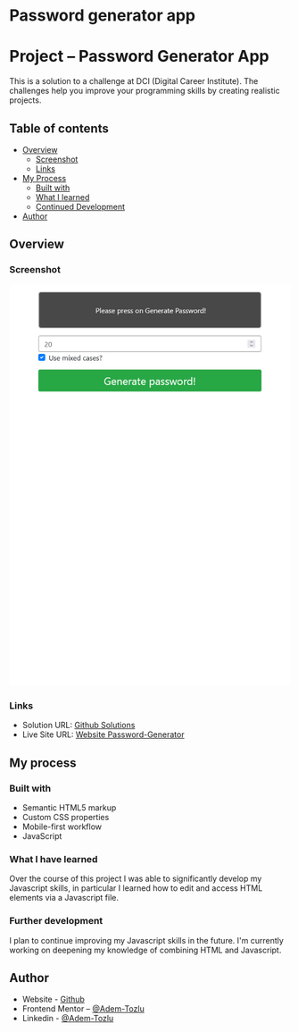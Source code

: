 # Password generator app

# Project – Password Generator App

This is a solution to a challenge at DCI (Digital Career Institute). The challenges help you improve your programming skills by creating realistic projects.

## Table of contents

- [Overview](#Overview)
  - [Screenshot](#screenshot)
  - [Links](#links)
- [My Process](#my-process)
  - [Built with](#built-with)
  - [What I learned](#what-i-learned)
  - [Continued Development](#continued-development)
- [Author](#Author)



## Overview

### Screenshot

![Screenshot](images/password-generator.png)

### Links

- Solution URL: [Github Solutions](https://github.com/Adem-Tozlu/Project-Password-Generator)
- Live Site URL: [Website Password-Generator](https://project-password-generator-chi.vercel.app/)

## My process

### Built with

- Semantic HTML5 markup
- Custom CSS properties
- Mobile-first workflow
- JavaScript


### What I have learned


Over the course of this project I was able to significantly develop my Javascript skills, in particular I learned how to edit and access HTML elements via a Javascript file.

### Further development

I plan to continue improving my Javascript skills in the future. I'm currently working on deepening my knowledge of combining HTML and Javascript.


## Author

- Website - [Github](https://github.com/Adem-Tozlu)
- Frontend Mentor – [@Adem-Tozlu](https://www.frontendmentor.io/profile/Adem-Tozlu)
- Linkedin - [@Adem-Tozlu](https://www.linkedin.com/in/adem-tozlu-8906b52a5)

